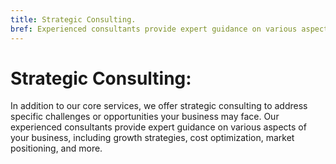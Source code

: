 ```yaml
---
title: Strategic Consulting.
bref: Experienced consultants provide expert guidance on various aspects of your business.
---
```


# Strategic Consulting:

In addition to our core services, we offer strategic consulting to address specific challenges or opportunities your business may face. Our experienced consultants provide expert guidance on various aspects of your business, including growth strategies, cost optimization, market positioning, and more.